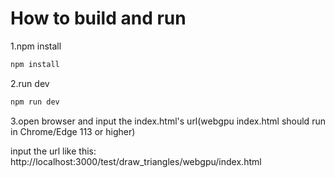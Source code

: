 # How to build and run

1.npm install
```js
npm install
```
2.run dev
```js
npm run dev
```
3.open browser and input the index.html's url(webgpu index.html should run in Chrome/Edge 113 or higher)

input the url like this: http://localhost:3000/test/draw_triangles/webgpu/index.html